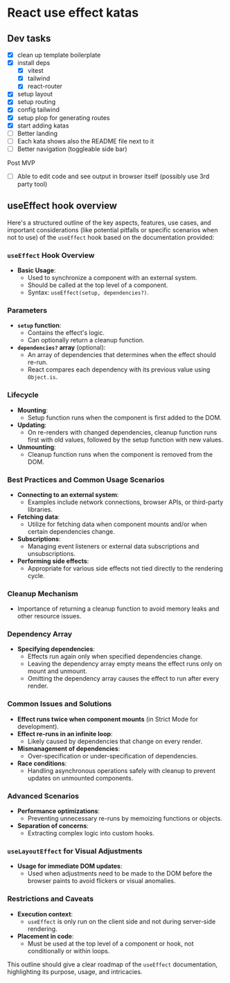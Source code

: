 # React use effect katas

## Dev tasks

- [x] clean up template boilerplate
- [x] install deps
  - [x] vitest
  - [x] tailwind
  - [x] react-router
- [x] setup layout
- [x] setup routing
- [x] config tailwind
- [x] setup plop for generating routes
- [x] start adding katas
- [ ] Better landing
- [ ] Each kata shows also the README file next to it
- [ ] Better navigation (toggleable side bar)

Post MVP

- [ ] Able to edit code and see output in browser itself (possibly use 3rd party tool)

## useEffect hook overview

Here's a structured outline of the key aspects, features, use cases, and important considerations (like potential pitfalls or specific scenarios when not to use) of the `useEffect` hook based on the documentation provided:

### `useEffect` Hook Overview
- **Basic Usage**:
  - Used to synchronize a component with an external system.
  - Should be called at the top level of a component.
  - Syntax: `useEffect(setup, dependencies?)`.

### Parameters
- **`setup` function**:
  - Contains the effect's logic.
  - Can optionally return a cleanup function.
- **`dependencies?` array** (optional):
  - An array of dependencies that determines when the effect should re-run.
  - React compares each dependency with its previous value using `Object.is`.

### Lifecycle
- **Mounting**:
  - Setup function runs when the component is first added to the DOM.
- **Updating**:
  - On re-renders with changed dependencies, cleanup function runs first with old values, followed by the setup function with new values.
- **Unmounting**:
  - Cleanup function runs when the component is removed from the DOM.

### Best Practices and Common Usage Scenarios
- **Connecting to an external system**:
  - Examples include network connections, browser APIs, or third-party libraries.
- **Fetching data**:
  - Utilize for fetching data when component mounts and/or when certain dependencies change.
- **Subscriptions**:
  - Managing event listeners or external data subscriptions and unsubscriptions.
- **Performing side effects**:
  - Appropriate for various side effects not tied directly to the rendering cycle.

### Cleanup Mechanism
- Importance of returning a cleanup function to avoid memory leaks and other resource issues.

### Dependency Array
- **Specifying dependencies**:
  - Effects run again only when specified dependencies change.
  - Leaving the dependency array empty means the effect runs only on mount and unmount.
  - Omitting the dependency array causes the effect to run after every render.

### Common Issues and Solutions
- **Effect runs twice when component mounts** (in Strict Mode for development).
- **Effect re-runs in an infinite loop**:
  - Likely caused by dependencies that change on every render.
- **Mismanagement of dependencies**:
  - Over-specification or under-specification of dependencies.
- **Race conditions**:
  - Handling asynchronous operations safely with cleanup to prevent updates on unmounted components.

### Advanced Scenarios
- **Performance optimizations**:
  - Preventing unnecessary re-runs by memoizing functions or objects.
- **Separation of concerns**:
  - Extracting complex logic into custom hooks.

### `useLayoutEffect` for Visual Adjustments
- **Usage for immediate DOM updates**:
  - Used when adjustments need to be made to the DOM before the browser paints to avoid flickers or visual anomalies.

### Restrictions and Caveats
- **Execution context**:
  - `useEffect` is only run on the client side and not during server-side rendering.
- **Placement in code**:
  - Must be used at the top level of a component or hook, not conditionally or within loops.

This outline should give a clear roadmap of the `useEffect` documentation, highlighting its purpose, usage, and intricacies.